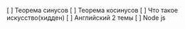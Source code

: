 [ ] Теорема синусов
[ ] Теорема косинусов
[ ] Что такое искусство(хидден)
[ ] Английский 2 темы
[ ] Node js